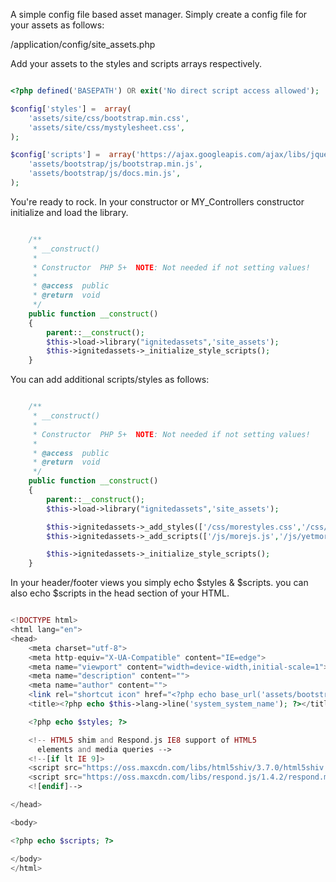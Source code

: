 
A simple config file based asset manager. Simply create a config file for your assets as follows:

/application/config/site_assets.php

Add your assets to the styles and scripts arrays respectively.

```php

<?php defined('BASEPATH') OR exit('No direct script access allowed');

$config['styles'] =  array(
    'assets/site/css/bootstrap.min.css',
    'assets/site/css/mystylesheet.css',
);

$config['scripts'] =  array('https://ajax.googleapis.com/ajax/libs/jquery/1.11.0/jquery.min.js',
    'assets/bootstrap/js/bootstrap.min.js',
    'assets/bootstrap/js/docs.min.js',
);


```

You're ready to rock. In your constructor or MY_Controllers constructor initialize and load the library.

```php

    /**
	 * __construct()
	 *
	 * Constructor	PHP 5+	NOTE: Not needed if not setting values!
	 *
	 * @access	public
	 * @return	void
	 */
	public function __construct()
	{
		parent::__construct();
		$this->load->library("ignitedassets",'site_assets');
		$this->ignitedassets->_initialize_style_scripts();
	}

```

You can add additional scripts/styles as follows:

```php

    /**
	 * __construct()
	 *
	 * Constructor	PHP 5+	NOTE: Not needed if not setting values!
	 *
	 * @access	public
	 * @return	void
	 */
	public function __construct()
	{
		parent::__construct();
		$this->load->library("ignitedassets",'site_assets');

		$this->ignitedassets->_add_styles(['/css/morestyles.css','/css/yetmorestyles.css']);
		$this->ignitedassets->_add_scripts(['/js/morejs.js','/js/yetmorejs.js']);

		$this->ignitedassets->_initialize_style_scripts();
	}

```

In your header/footer views you simply echo $styles & $scripts. you can also echo $scripts in the head section of your HTML.

```php

<!DOCTYPE html>
<html lang="en">
<head>
    <meta charset="utf-8">
    <meta http-equiv="X-UA-Compatible" content="IE=edge">
    <meta name="viewport" content="width=device-width,initial-scale=1">
    <meta name="description" content="">
    <meta name="author" content="">
    <link rel="shortcut icon" href="<?php echo base_url('assets/bootstrap/ico/favicon.ico'); ?>">
    <title><?php echo $this->lang->line('system_system_name'); ?></title>

    <?php echo $styles; ?>

    <!-- HTML5 shim and Respond.js IE8 support of HTML5
      elements and media queries -->
    <!--[if lt IE 9]>
    <script src="https://oss.maxcdn.com/libs/html5shiv/3.7.0/html5shiv.js"></script>
    <script src="https://oss.maxcdn.com/libs/respond.js/1.4.2/respond.min.js"></script>
    <![endif]-->

</head>

<body>

<?php echo $scripts; ?>

</body>
</html>

```